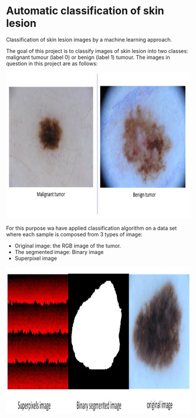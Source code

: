 # Automatic classification of skin lesion

Classification of skin lesion images by a machine learning approach.

The goal of this project is to classify images of skin lesion into two classes: malignant tumour (label 0) or benign (label 1) tumour. The images in question in this project are as follows:

<p align="center">
<img  src="https://github.com/LefdRida/Automatic-classification-of-skin-lesion/blob/main/images/0%261%20tumours.JPG" height="400" width="700"/>
</p>

For this purpose wa have applied classification algorithm on a data set where each sample is composed from 3 types of image:
  - Original image: the RGB image of the tumor. 
  - The segmented image: Binary image 
  - Superpixel image
  
<p align="center">
<img  src="https://github.com/LefdRida/Automatic-classification-of-skin-lesion/blob/main/images/sample_of_data.JPG" height="400" width="700"/>
</p>
